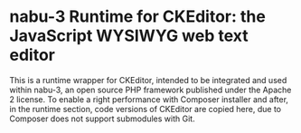 # nabu-3 Runtime for CKEditor: the JavaScript WYSIWYG web text editor
This is a runtime wrapper for CKEditor, intended to be integrated and used within nabu-3, an open source PHP framework published under the Apache 2 license.
To enable a right performance with Composer installer and after, in the runtime section, code versions of CKEditor are copied here, due to Composer does not support submodules with Git.
